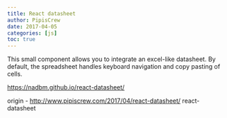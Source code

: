 ```yaml
---
title: React datasheet
author: PipisCrew
date: 2017-04-05
categories: [js]
toc: true
---
```


This small component allows you to integrate an excel-like datasheet. By default, the spreadsheet handles keyboard navigation and copy pasting of cells.

https://nadbm.github.io/react-datasheet/

origin - http://www.pipiscrew.com/2017/04/react-datasheet/ react-datasheet